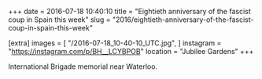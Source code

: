 +++
date = 2016-07-18 10:40:10
title = "Eightieth anniversary of the fascist coup in Spain this week"
slug = "2016/eightieth-anniversary-of-the-fascist-coup-in-spain-this-week"

[extra]
images = [
    "/2016-07-18_10-40-10_UTC.jpg",
]
instagram = "https://instagram.com/p/BH__LCYBPOB"
location = "Jubilee Gardens"
+++

International Brigade memorial near Waterloo.
